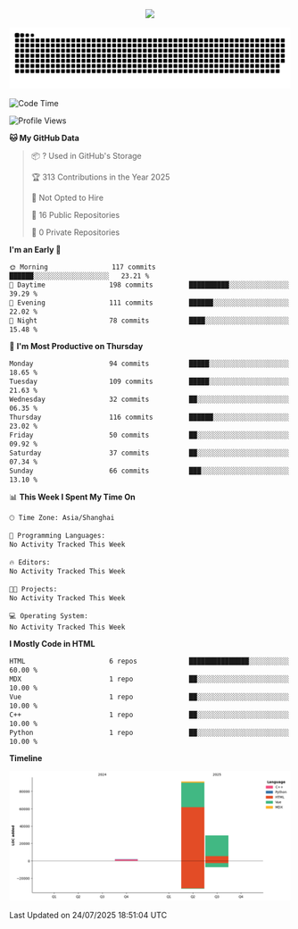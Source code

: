 <div id="header" align="center">
  <img src="https://media.giphy.com/media/du3J3cXyzhj75IOgvA/giphy.gif" width="120"/>
</div>



![](https://raw.githubusercontent.com/iocion/iocion/refs/heads/output/github-contribution-grid-snake.svg)


<!--START_SECTION:waka-->
![Code Time](http://img.shields.io/badge/Code%20Time-6%20hrs%2045%20mins-blue)

![Profile Views](http://img.shields.io/badge/Profile%20Views-0-blue)

**🐱 My GitHub Data** 

> 📦 ? Used in GitHub's Storage 
 > 
> 🏆 313 Contributions in the Year 2025
 > 
> 🚫 Not Opted to Hire
 > 
> 📜 16 Public Repositories 
 > 
> 🔑 0 Private Repositories 
 > 
**I'm an Early 🐤** 

```text
🌞 Morning                117 commits         ██████░░░░░░░░░░░░░░░░░░░   23.21 % 
🌆 Daytime                198 commits         ██████████░░░░░░░░░░░░░░░   39.29 % 
🌃 Evening                111 commits         ██████░░░░░░░░░░░░░░░░░░░   22.02 % 
🌙 Night                  78 commits          ████░░░░░░░░░░░░░░░░░░░░░   15.48 % 
```
📅 **I'm Most Productive on Thursday** 

```text
Monday                   94 commits          █████░░░░░░░░░░░░░░░░░░░░   18.65 % 
Tuesday                  109 commits         █████░░░░░░░░░░░░░░░░░░░░   21.63 % 
Wednesday                32 commits          ██░░░░░░░░░░░░░░░░░░░░░░░   06.35 % 
Thursday                 116 commits         ██████░░░░░░░░░░░░░░░░░░░   23.02 % 
Friday                   50 commits          ██░░░░░░░░░░░░░░░░░░░░░░░   09.92 % 
Saturday                 37 commits          ██░░░░░░░░░░░░░░░░░░░░░░░   07.34 % 
Sunday                   66 commits          ███░░░░░░░░░░░░░░░░░░░░░░   13.10 % 
```


📊 **This Week I Spent My Time On** 

```text
🕑︎ Time Zone: Asia/Shanghai

💬 Programming Languages: 
No Activity Tracked This Week

🔥 Editors: 
No Activity Tracked This Week

🐱‍💻 Projects: 
No Activity Tracked This Week

💻 Operating System: 
No Activity Tracked This Week
```

**I Mostly Code in HTML** 

```text
HTML                     6 repos             ███████████████░░░░░░░░░░   60.00 % 
MDX                      1 repo              ██░░░░░░░░░░░░░░░░░░░░░░░   10.00 % 
Vue                      1 repo              ██░░░░░░░░░░░░░░░░░░░░░░░   10.00 % 
C++                      1 repo              ██░░░░░░░░░░░░░░░░░░░░░░░   10.00 % 
Python                   1 repo              ██░░░░░░░░░░░░░░░░░░░░░░░   10.00 % 
```



**Timeline**

![Lines of Code chart](https://raw.githubusercontent.com/iocion/iocion/main/assets/bar_graph.png)


 Last Updated on 24/07/2025 18:51:04 UTC
<!--END_SECTION:waka-->
